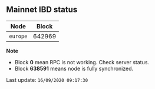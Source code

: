 ## **Mainnet** IBD status


Node | Block
--- | ---
`europe` | 642969


**Note**
* Block **0** mean RPC is not working. Check server status.
* Block **638591** means node is fully synchronized.


Last update: `16/09/2020 09:17:30`
